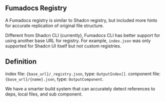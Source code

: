 ## Fumadocs Registry

A Fumadocs registry is similar to Shadcn registry, but included more hints for accurate replication of original file structure.

Different from Shadcn CLI (currently), Fumadocs CLI has better support for using another base URL for registry.
For example, `index.json` was only supported for Shadcn UI itself but not custom registries.

## Definition

index file: `{base_url}/_registry.json`, type: `OutputIndex[]`.
component file: `{base_url}/{name}.json`, type: `OutputComponent`.

We have a smarter build system that can accurately detect references to deps, local files, and sub component.
